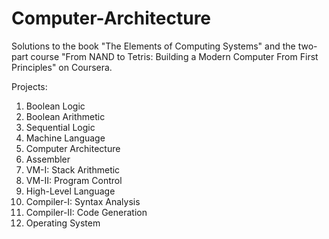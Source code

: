 # Computer-Architecture
Solutions to the book "The Elements of Computing Systems" and the two-part course "From NAND to Tetris: Building a Modern Computer From First Principles" on Coursera. 

Projects:
1. Boolean Logic
2. Boolean Arithmetic
3. Sequential Logic  
4. Machine Language
5. Computer Architecture  
6. Assembler
7. VM-I: Stack Arithmetic
8. VM-II: Program Control
9. High-Level Language
10. Compiler-I: Syntax Analysis
11. Compiler-II: Code Generation 
12. Operating System
